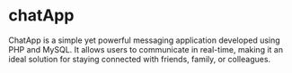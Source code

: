 # chatApp
ChatApp is a simple yet powerful messaging application developed using PHP and MySQL. It allows users to communicate in real-time, making it an ideal solution for staying connected with friends, family, or colleagues.
